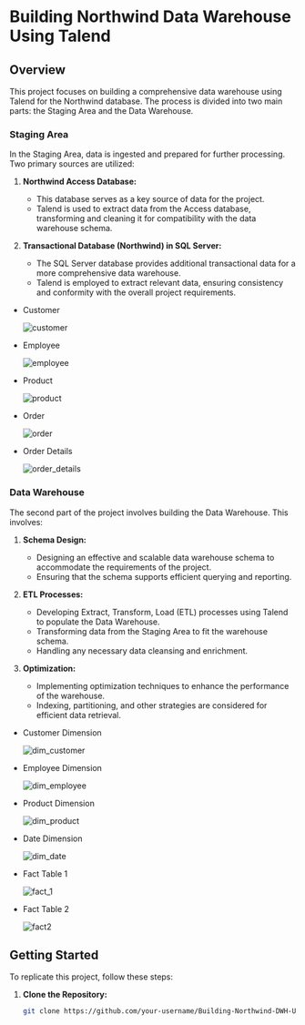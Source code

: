# Building Northwind Data Warehouse Using Talend

## Overview

This project focuses on building a comprehensive data warehouse using Talend for the Northwind database. The process is divided into two main parts: the Staging Area and the Data Warehouse.

### Staging Area

In the Staging Area, data is ingested and prepared for further processing. Two primary sources are utilized:

1. **Northwind Access Database:**
   - This database serves as a key source of data for the project.
   - Talend is used to extract data from the Access database, transforming and cleaning it for compatibility with the data warehouse schema.

2. **Transactional Database (Northwind) in SQL Server:**
   - The SQL Server database provides additional transactional data for a more comprehensive data warehouse.
   - Talend is employed to extract relevant data, ensuring consistency and conformity with the overall project requirements.

* Customer

     ![customer](https://github.com/3amory99/Building-Northwind-DWH-Using-Talend/blob/master/Output/Screenshot%20(388).png)

* Employee 

     ![employee](https://github.com/3amory99/Building-Northwind-DWH-Using-Talend/blob/master/Output/Screenshot%20(389).png)

* Product

     ![product](https://github.com/3amory99/Building-Northwind-DWH-Using-Talend/blob/master/Output/Screenshot%20(390).png)

* Order

     ![order](https://github.com/3amory99/Building-Northwind-DWH-Using-Talend/blob/master/Output/Screenshot%20(393).png)

* Order Details

     ![order_details](https://github.com/3amory99/Building-Northwind-DWH-Using-Talend/blob/master/Output/Screenshot%20(394).png)



### Data Warehouse

The second part of the project involves building the Data Warehouse. This involves:

1. **Schema Design:**
   - Designing an effective and scalable data warehouse schema to accommodate the requirements of the project.
   - Ensuring that the schema supports efficient querying and reporting.

2. **ETL Processes:**
   - Developing Extract, Transform, Load (ETL) processes using Talend to populate the Data Warehouse.
   - Transforming data from the Staging Area to fit the warehouse schema.
   - Handling any necessary data cleansing and enrichment.

3. **Optimization:**
   - Implementing optimization techniques to enhance the performance of the warehouse.
   - Indexing, partitioning, and other strategies are considered for efficient data retrieval.


* Customer Dimension

     ![dim_customer](https://github.com/3amory99/Building-Northwind-DWH-Using-Talend/blob/master/Output/Screenshot%20(395).png)

* Employee Dimension

     ![dim_employee](https://github.com/3amory99/Building-Northwind-DWH-Using-Talend/blob/master/Output/Screenshot%20(396).png)

* Product Dimension

     ![dim_product](https://github.com/3amory99/Building-Northwind-DWH-Using-Talend/blob/master/Output/Screenshot%20(397).png)

* Date Dimension

     ![dim_date](https://github.com/3amory99/Building-Northwind-DWH-Using-Talend/blob/master/Output/Screenshot%20(399).png)

* Fact Table 1

     ![fact_1](https://github.com/3amory99/Building-Northwind-DWH-Using-Talend/blob/master/Output/Screenshot%20(402).png)

* Fact Table 2

     ![fact2](https://github.com/3amory99/Building-Northwind-DWH-Using-Talend/blob/master/Output/Screenshot%20(404).png)


## Getting Started

To replicate this project, follow these steps:

1. **Clone the Repository:**
   ```bash
   git clone https://github.com/your-username/Building-Northwind-DWH-Using-Talend.git

